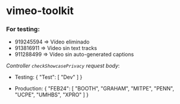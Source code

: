 # vimeo-toolkit

### For testing:
- 919245594 => Vídeo eliminado
- 913816911 => Vídeo sin text tracks
- 911288499 => Vídeo sin auto-generated captions

*Controller `checkShowcasePrivacy` request body*:

- Testing:
{
    "Test": [
        "Dev"
    ]
}

- Production:
{
    "FEB24": [
        "BOOTH",
        "GRAHAM",
        "MITPE",
        "PENN",
        "UCPE",
        "UMHBS",
        "XPRO"
    ]
}